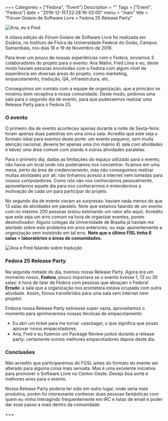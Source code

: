 +++
Categories = ["Fedora", "Event"]
Description = ""
Tags = ["Event", "Fedora"]
date = "2016-12-15T22:28:16-02:00"
menu = "main"
title = "Fórum Goiano de Software Livre + Fedora 25 Release Party"

![Ana, eu e Fred](https://athoscr.fedorapeople.org/pictures/fgsl_fedora.jpg)

A oitava edição do Fórum Goiano de Software Livre foi realizada em Goiânia, no
Instituto de Física da Universidade Federal do Goiás, Campus Samambaia, nos
dias 18 e 19 de Novembro de 2016.

Para levar um pouco de nossas experiências com o Fedora, enviamos 3
colaboradores do projeto para o evento: Ana Mativi, Fred Lima e eu, deste modo
haviam pessoas envolvidas com o Fedora com algum nível de experiência em
diversas áreas do projeto, como marketing, empacotamento, tradução, QA,
infraestrutura, etc.

Conseguimos um contato com a equipe de organização, que a princípio se mostrou
bem receptiva à nossa comunidade. Deste modo, pedimos uma sala para o segundo
dia de evento, para que pudessemos realizar uma Release Party para o Fedora 25.

### O evento

O primeiro dia de evento aconteceu apenas durante a noite de Sexta-feira: foram
apenas duas palestras em uma única sala. Acredito que este seja o formato ideal
para eventos deste porte: um evento pequeno, sem muita atenção nacional,
deveria ter apenas uma (no máimo 4) sala com atividades e talvez uma área comum
com stands e outras atividades paralelas.

Para o primeiro dia, dadas as limitações do espaço utilizado para o evento, não
havia um local onde nós poderiamos nos concentrar: ficamos em uma mesa, perto
da área de credenciamento, mas não conseguimos realizar muitas atividades por
ali: não tinhamos acesso à internet nem tomadas para nossos computadores. Como
nós não nos conheciamos pessoalmente, aproveitamos aquele dia para nos
conhecermos e entendermos a motivação de cada um para participar do projeto.

No segundo dia de evento vieram as surpresas: haviam nada menos do que 13 salas
de atividades em paralelo. Note que estamos falando de um evento com no máximo
200 pessoas (estou estimando um valor alto aqui). Acredito que este seja um
erro comum na hora de organizar eventos, porém desmotivador: Alguns colegas da
Universidade de Brasília já haviam me alertado sobre este problema em anos
anteriores, ou seja: aparentemente a organização vem insistindo em tal erro.
**Note que o último FISL tinha 6 salas + laboratórios e áreas de comunidades.**

![Ana e Fred falando sobre tradução](https://athoscr.fedorapeople.org/pictures/fgsl_fredana.jpg)

### Fedora 25 Release Party

Na segunda metade do dia, tivemos nossa Release Party. Agora era um momento
nosso, **Fedora**, pouco importava se o evento tivesse 1, 13 ou 30 salas: é
hora de falar de Fedora com pessoas que abraçam o Fedora! **Errado**: a sala
que a organização nos prometera estava ocupada com outra atividade.  Assim,
fomos transferidos para uma sala sem internet nem projetor.

Embora nossa Release Party estivesse super vazia, aproveitamos o momento para
aprimorarmos nossas técnicas de empacotamento:

* Eu abri um ticket para me tornar +packager, o que significa que posso aprovar novos empacotadores.
* Ana, Fred e eu fizemos um Package Review juntos durante a release party: certamente somos melhores empacotadores depois deste dia.

### Conclusões

Não acredito que participaremos do FGSL antes do formato do evento ser alterado
para alguma coisa mais sensata. Mas é uma excelente iniciativa para promover o
Software Livre no Centro-Oeste. Desejo boa sorte e melhores anos para o evento.

Nossa Release Party poderia ter sido em outro lugar, onde seria mais produtiva,
porém foi interessante conhecer duas pessoas fantásticas com quem eu vinha
interagindo frequentemente em IRC e listas de email e poder dar esse passo a
mais dentro da comunidade.

+++

